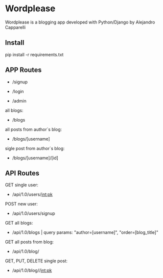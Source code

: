 # Wordplease

Wordplease is a blogging app developed with Python/Django by Alejandro Capparelli

## Install

pip install -r requirements.txt

## APP Routes

- /signup

- /login

- /admin

all blogs: 
- /blogs

all posts from author`s blog: 
- /blogs/[username] 

sigle post from author`s blog:

- /blogs/[username]/[id]


## API Routes

GET  single user:   
- /api/1.0/users/<int:pk>

POST  new user:  
- /api/1.0/users/signup

GET  all blogs:   
- /api/1.0/blogs  | query params: "author=[username]", "order=[blog_title]"

GET  all posts from blog:   
- /api/1.0/blog/<username> 

GET, PUT, DELETE single post:
- /api/1.0/blog/<username>/<int:pk>